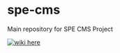 # spe-cms
Main repository for SPE CMS Project

[![wiki here](https://img.shields.io/badge/wiki-here%3F-brightgreen.svg?style=flat)](https://github.com/bogdanadrianmarc/spe-cms/wiki)
